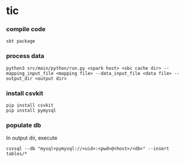 # tic

### compile code
```
sbt package
```

### process data
```
python3 src/main/python/run.py <spark host> <sbc cache dir> --mapping_input_file <mapping file> --data_input_file <data file> --output_dir <output dir>
```

### install csvkit

```
pip install csvkit
pip install pymysql
```

### populate db
In output dir, execute

```
csvsql --db "mysql+pymysql://<uid>:<pwd>@<host>/<db>" --insert tables/*
```
